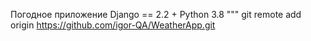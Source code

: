 Погодное приложение Django == 2.2 + Python 3.8
"""
git remote add origin https://github.com/igor-QA/WeatherApp.git
